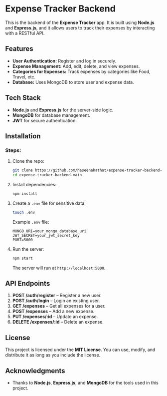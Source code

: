 # Expense Tracker Backend

This is the backend of the **Expense Tracker** app. It is built using **Node.js** and **Express.js**, and it allows users to track their expenses by interacting with a RESTful API.

## Features

- **User Authentication:** Register and log in securely.
- **Expense Management:** Add, edit, delete, and view expenses.
- **Categories for Expenses:** Track expenses by categories like Food, Travel, etc.
- **Database:** Uses MongoDB to store user and expense data.

## Tech Stack

- **Node.js** and **Express.js** for the server-side logic.
- **MongoDB** for database management.
- **JWT** for secure authentication.

## Installation

### Steps:

1. Clone the repo:
   ```bash
   git clone https://github.com/haseenakathat/expense-tracker-backend-main.git
   cd expense-tracker-backend-main
   ```

2. Install dependencies:
   ```bash
   npm install
   ```

3. Create a `.env` file for sensitive data:
   ```bash
   touch .env
   ```

   Example `.env` file:
   ```
   MONGO_URI=your_mongo_database_uri
   JWT_SECRET=your_jwt_secret_key
   PORT=5000
   ```

4. Run the server:
   ```bash
   npm start
   ```

   The server will run at `http://localhost:5000`.

## API Endpoints

1. **POST /auth/register** – Register a new user.
2. **POST /auth/login** – Login an existing user.
3. **GET /expenses** – Get all expenses for a user.
4. **POST /expenses** – Add a new expense.
5. **PUT /expenses/:id** – Update an expense.
6. **DELETE /expenses/:id** – Delete an expense.

## License

This project is licensed under the **MIT License**. You can use, modify, and distribute it as long as you include the license.

## Acknowledgments

- Thanks to **Node.js**, **Express.js**, and **MongoDB** for the tools used in this project.
